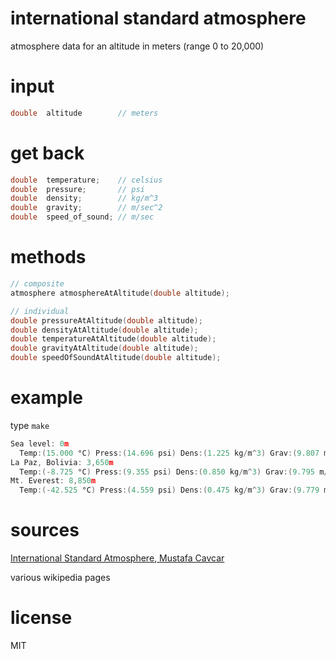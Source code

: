 # international standard atmosphere

atmosphere data for an altitude in meters (range 0 to 20,000)

# input

```c
double  altitude        // meters
```

# get back

```c
double  temperature;    // celsius
double  pressure;       // psi
double  density;        // kg/m^3
double  gravity;        // m/sec^2
double  speed_of_sound; // m/sec
```

# methods

```c
// composite
atmosphere atmosphereAtAltitude(double altitude);

// individual
double pressureAtAltitude(double altitude);
double densityAtAltitude(double altitude);
double temperatureAtAltitude(double altitude);
double gravityAtAltitude(double altitude);
double speedOfSoundAtAltitude(double altitude);
```

# example

type `make`

```c
Sea level: 0m
  Temp:(15.000 °C) Press:(14.696 psi) Dens:(1.225 kg/m^3) Grav:(9.807 m/s^2)
La Paz, Bolivia: 3,650m
  Temp:(-8.725 °C) Press:(9.355 psi) Dens:(0.850 kg/m^3) Grav:(9.795 m/s^2)
Mt. Everest: 8,850m
  Temp:(-42.525 °C) Press:(4.559 psi) Dens:(0.475 kg/m^3) Grav:(9.779 m/s^2)
```


# sources

[International Standard Atmosphere, Mustafa Cavcar](http://fisicaatmo.at.fcen.uba.ar/practicas/ISAweb.pdf)

various wikipedia pages

# license

MIT